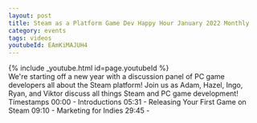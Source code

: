 ```yaml
---
layout: post
title: Steam as a Platform Game Dev Happy Hour January 2022 Monthly
category: events
tags: videos
youtubeId: EAmKiMAJUH4
---
```


{% include _youtube.html id=page.youtubeId %}
<br />
We're starting off a new year with a discussion panel of PC game developers all about the Steam platform! Join us as Adam, Hazel, Ingo, Ryan, and Viktor discuss all things Steam and PC game development! Timestamps 00:00 - Introductions 05:31 - Releasing Your First Game on Steam 09:10 - Marketing for Indies 29:45 -
